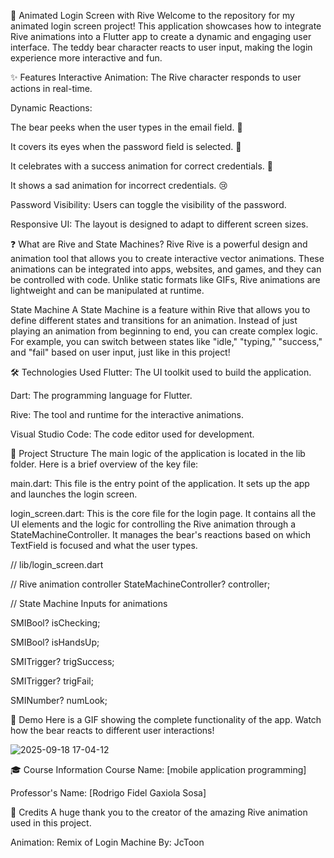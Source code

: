 🐻 Animated Login Screen with Rive
Welcome to the repository for my animated login screen project! This application showcases how to integrate Rive animations into a Flutter app to create a dynamic and engaging user interface. The teddy bear character reacts to user input, making the login experience more interactive and fun. 


✨ Features
Interactive Animation: The Rive character responds to user actions in real-time.

Dynamic Reactions:

The bear peeks when the user types in the email field. 👀

It covers its eyes when the password field is selected. 🙈

It celebrates with a success animation for correct credentials. 🎉

It shows a sad animation for incorrect credentials. 😢

Password Visibility: Users can toggle the visibility of the password.

Responsive UI: The layout is designed to adapt to different screen sizes.


❓ What are Rive and State Machines?
Rive
Rive is a powerful design and animation tool that allows you to create interactive vector animations. These animations can be integrated into apps, websites, and games, and they can be controlled with code. Unlike static formats like GIFs, Rive animations are lightweight and can be manipulated at runtime.

State Machine
A State Machine is a feature within Rive that allows you to define different states and transitions for an animation. Instead of just playing an animation from beginning to end, you can create complex logic. For example, you can switch between states like "idle," "typing," "success," and "fail" based on user input, just like in this project!

🛠️ Technologies Used
Flutter: The UI toolkit used to build the application.

Dart: The programming language for Flutter.

Rive: The tool and runtime for the interactive animations.

Visual Studio Code: The code editor used for development.


📂 Project Structure
The main logic of the application is located in the lib folder. Here is a brief overview of the key file:

main.dart: This file is the entry point of the application. It sets up the app and launches the login screen.

login_screen.dart: This is the core file for the login page. It contains all the UI elements and the logic for controlling the Rive animation through a StateMachineController. It manages the bear's reactions based on which TextField is focused and what the user types.



// lib/login_screen.dart

// Rive animation controller
StateMachineController? controller;

// State Machine Inputs for animations

SMIBool? isChecking;

SMIBool? isHandsUp;

SMITrigger? trigSuccess;

SMITrigger? trigFail;

SMINumber? numLook;


🚀 Demo
Here is a GIF showing the complete functionality of the app. Watch how the bear reacts to different user interactions!

![2025-09-18 17-04-12](https://github.com/user-attachments/assets/5c2139d7-39e3-43bf-98f0-6fb6134a984f)

🎓 Course Information Course Name: [mobile application programming]

Professor's Name: [Rodrigo Fidel Gaxiola Sosa]

🙏 Credits A huge thank you to the creator of the amazing Rive animation used in this project.

Animation: Remix of Login Machine By: JcToon
